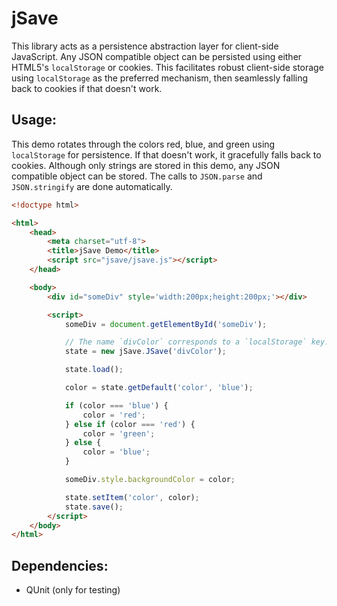 jSave
======
This library acts as a persistence abstraction layer for client-side
JavaScript. Any JSON compatible object can be persisted using either HTML5's
`localStorage` or cookies. This facilitates robust client-side storage using
`localStorage` as the preferred mechanism, then seamlessly falling back to
cookies if that doesn't work.

## Usage:
This demo rotates through the colors red, blue, and green using `localStorage`
for persistence. If that doesn't work, it gracefully falls back to cookies.
Although only strings are stored in this demo, any JSON compatible object can
be stored. The calls to `JSON.parse` and `JSON.stringify` are done
automatically.

```html
<!doctype html>

<html>
    <head>
        <meta charset="utf-8">
        <title>jSave Demo</title>
        <script src="jsave/jsave.js"></script>
    </head>

    <body>
        <div id="someDiv" style='width:200px;height:200px;'></div>

        <script>
            someDiv = document.getElementById('someDiv');

            // The name `divColor` corresponds to a `localStorage` key.
            state = new jSave.JSave('divColor');

            state.load();

            color = state.getDefault('color', 'blue');

            if (color === 'blue') {
                color = 'red';
            } else if (color === 'red') {
                color = 'green';
            } else {
                color = 'blue';
            }

            someDiv.style.backgroundColor = color;

            state.setItem('color', color);
            state.save();
        </script>
    </body>
</html>
```

## Dependencies:
* QUnit (only for testing)
